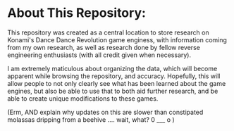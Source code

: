 # About This Repository:
This repository was created as a central location to store research on Konami's Dance Dance Revolution game enginess, with information coming from my own research, as well as research done by fellow reverse engineering enthusiasts (with all credit given when necessary).

I am extremely maticulous about organizing the data, which will become apparent while browsing the repository, and accuracy.  Hopefully, this will allow people to not only clearly see what has been learned about the game engines, but also be able to use that to both aid further
research, and be able to create unique modifications to these games.

(Erm, AND explain why updates on this are slower than constipated molassas dripping from a beehive .... wait, what?  0 ___ o )
